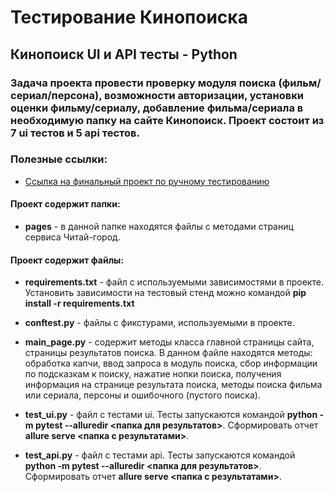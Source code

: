 # Тестирование Кинопоиска

## Кинопоиск UI и API тесты - Python

### Задача проекта провести проверку модуля поиска (фильм/сериал/персона), возможности авторизации, установки оценки фильму/сериалу, добавление фильма/сериала в необходимую папку на сайте Кинопоиск. Проект состоит из 7 ui тестов и 5 api тестов.

### Полезные ссылки:

- [Ссылка на финальный проект по ручному тестированию]()

#### Проект содержит папки:

- **pages** - в данной папке находятся файлы с методами страниц сервиса Читай-город.

#### Проект содержит файлы:

- **requirements.txt** - файл с используемыми зависимостями в проекте. Установить зависимости на тестовый стенд можно командой **pip install -r requirements.txt**

- **conftest.py** - файлы с фикстурами, используемыми в проекте.

- **main_page.py** - содержит методы класса главной страницы сайта, страницы результатов поиска. В данном файле находятся методы: обработка капчи, ввод запроса в модуль поиска, сбор информации по подсказкам к поиску, нажатие нопки поиска, получения информация на странице результата поиска, методы поиска фильма или сериала, персоны и ошибочного (пустого поиска).

- **test_ui.py** - файл с тестами ui. Тесты запускаются командой **python -m pytest --alluredir <папка для результатов>**. Сформировать отчет **allure serve <папка с результатами>**.

- **test_api.py** - файл с тестами api. Тесты запускаются командой **python -m pytest --alluredir <папка для результатов>**. Сформировать отчет **allure serve <папка с результатами>**.